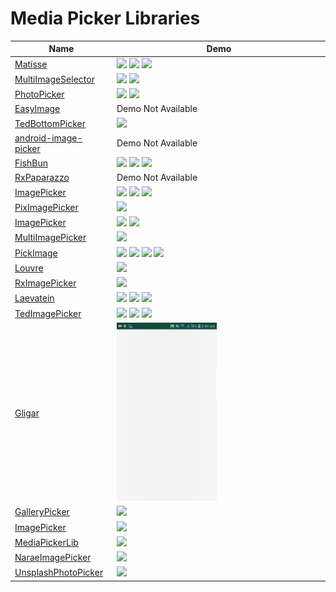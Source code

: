 
Media Picker Libraries
======================
Name | Demo
--- | ---
[Matisse](https://github.com/zhihu/Matisse) | <img src="https://github.com/zhihu/Matisse/raw/master/image/screenshot_zhihu.png" width="32%"> <img src="https://github.com/zhihu/Matisse/raw/master/image/screenshot_dracula.png" width="32%"> <img src="https://github.com/zhihu/Matisse/raw/master/image/screenshot_preview.png" width="32%">
[MultiImageSelector](https://github.com/lovetuzitong/MultiImageSelector) | <img src="https://github.com/lovetuzitong/MultiImageSelector/raw/master/art/select_2.png" width="49%"> <img src="https://github.com/lovetuzitong/MultiImageSelector/raw/master/art/select_3.png" width="49%">
[PhotoPicker](https://github.com/donglua/PhotoPicker) | <img src="https://camo.githubusercontent.com/d250513e87edf279ef8a4df874f46613216a063e/687474703a2f2f7777322e73696e61696d672e636e2f6c617267652f3565396138316462677731657472613631726e72396a3230367a3063653379752e6a7067" width="49%"> <img src="https://camo.githubusercontent.com/065515c927ed02a3dd5dac50da4b5fdeb598cbcd/687474703a2f2f7777332e73696e61696d672e636e2f6c617267652f35653961383164626777316574726136713265647a6a3230367a3063656467672e6a7067" width="49%">
[EasyImage](https://github.com/jkwiecien/EasyImage) | Demo Not Available
[TedBottomPicker](https://github.com/ParkSangGwon/TedBottomPicker) | <img src="https://github.com/ParkSangGwon/TedBottomPicker/raw/master/demo.gif?raw=true" width="49%">
[android-image-picker](https://github.com/esafirm/android-image-picker) | Demo Not Available
[FishBun](https://github.com/sangcomz/FishBun) | <img src="https://github.com/sangcomz/FishBun/raw/master/pic/dark1.png" width="32%"> <img src="https://github.com/sangcomz/FishBun/raw/master/pic/dark2.png" width="32%"> <img src="https://github.com/sangcomz/FishBun/raw/master/pic/dark3.png" width="32%">
[RxPaparazzo](https://github.com/miguelbcr/RxPaparazzo) | Demo Not Available
[ImagePicker](https://github.com/Dhaval2404/ImagePicker) | <img src="https://github.com/Dhaval2404/ImagePicker/raw/master/art/imagepicker_profile_demo.gif" width="32%"> <img src="https://github.com/Dhaval2404/ImagePicker/raw/master/art/imagepicker_gallery_demo.gif.gif" width="32%"> <img src="https://github.com/Dhaval2404/ImagePicker/raw/master/art/imagepicker_camera_demo.gif.gif" width="32%">
[PixImagePicker](https://github.com/akshay2211/PixImagePicker) | <img src="https://github.com/akshay2211/PixImagePicker/raw/master/media/media.gif" width="49%">
[ImagePicker](https://github.com/nguyenhoanglam/ImagePicker) | <img src="https://camo.githubusercontent.com/a6c7879eae01342353ff2fee83cb473fdc56bd4f/68747470733a2f2f692e696d6775722e636f6d2f5a4d30396155332e706e67" width="49%"> <img src="https://camo.githubusercontent.com/dd12151880167fbf4cbd9f06f4ef1d209b4e5d15/68747470733a2f2f692e696d6775722e636f6d2f64334f3056464e2e706e67" width="49%">
[MultiImagePicker](https://github.com/yazeed44/MultiImagePicker) | <img src="https://github.com/yazeed44/MultiImagePicker/raw/master/screenshots/photos.png" width="49%">
[PickImage](https://github.com/jrvansuita/PickImage) | <img src="https://github.com/jrvansuita/PickImage/raw/master/images/dialogs/light_horizontal_top_simple.png"  width="49%"> <img src="https://github.com/jrvansuita/PickImage/raw/master/images/dialogs/light_vertical_left_simple.png" width="49%"> <img src="https://github.com/jrvansuita/PickImage/raw/master/images/dialogs/dark_horizontal_top.png" width="49%"> <img src="https://github.com/jrvansuita/PickImage/raw/master/images/dialogs/dark_vertical_left.png" width="49%">
[Louvre](https://github.com/andremion/Louvre) | <img src="https://raw.githubusercontent.com/andremion/Louvre/master/art/sample.gif" width="49%">
[RxImagePicker](https://github.com/MLSDev/RxImagePicker) | <img src="https://cloud.githubusercontent.com/assets/1778155/11761109/cb70a420-a0bd-11e5-8cf1-e2b172745eab.png" width="49%">
[Laevatein](https://github.com/nohana/Laevatein) | <img src="https://raw.githubusercontent.com/nohana/Laevatein/master/documents/ss-1.png" width="32%"> <img src="https://raw.githubusercontent.com/nohana/Laevatein/master/documents/ss-2.png" width="32%"> <img src="https://raw.githubusercontent.com/nohana/Laevatein/master/documents/ss-3.png" width="32%">
[TedImagePicker](https://github.com/ParkSangGwon/TedImagePicker) | <img src="https://github.com/ParkSangGwon/TedImagePicker/raw/master/art/multi_select.gif" width="32%"> <img src="https://github.com/ParkSangGwon/TedImagePicker/raw/master/art/album.gif" width="32%"> <img src="https://github.com/ParkSangGwon/TedImagePicker/raw/master/art/scroll_handler.gif" width="32%">
[Gligar](https://github.com/OpenSooq/Gligar) | <img src="https://github.com/OpenSooq/Gligar/raw/master/demo.gif" width="49%">
[GalleryPicker](https://github.com/tizisdeepan/GalleryPicker) | <img src="https://github.com/tizisdeepan/gallerypicker/raw/master/Screenshots/ss.png" width="49%">
[ImagePicker](https://github.com/maayyaannkk/ImagePicker) | <img src="https://github.com/maayyaannkk/ImagePicker/raw/master/sample.gif" width="49%">
[MediaPickerLib](https://github.com/WrathChaos/MediaPickerLib) | <img src="https://github.com/WrathChaos/MediaPickerLib/raw/master/MediaPickerLibAsset.jpg" width="60%">
[NaraeImagePicker](https://github.com/WindSekirun/NaraeImagePicker) | <img src="https://github.com/WindSekirun/NaraeImagePicker/raw/master/sample.png">
[UnsplashPhotoPicker](https://github.com/basshelal/UnsplashPhotoPicker) | <img src="https://github.com/basshelal/UnsplashPhotoPicker/raw/master/pictures/Unsplash-Photo-Picker.png" width="75%">
